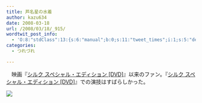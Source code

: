 ```yaml
---
title: 芦名星の水着
author: kazu634
date: 2008-03-18
url: /2008/03/18/_915/
wordtwit_post_info:
  - 'O:8:"stdClass":13:{s:6:"manual";b:0;s:11:"tweet_times";i:1;s:5:"delay";i:0;s:7:"enabled";i:1;s:10:"separation";s:2:"60";s:7:"version";s:3:"3.7";s:14:"tweet_template";b:0;s:6:"status";i:2;s:6:"result";a:0:{}s:13:"tweet_counter";i:2;s:13:"tweet_log_ids";a:1:{i:0;i:3849;}s:9:"hash_tags";a:0:{}s:8:"accounts";a:1:{i:0;s:7:"kazu634";}}'
categories:
  - つれづれ

---
```

<div class="section">
<p>
    　映画『<a href="http://d.hatena.ne.jp/asin/B0015HPZM0" onclick="__gaTracker('send', 'event', 'outbound-article', 'http://d.hatena.ne.jp/asin/B0015HPZM0', 'シルク スペシャル・エディション [DVD]');">シルク スペシャル・エディション [DVD]</a>』以来のファン。『<a href="http://d.hatena.ne.jp/asin/B0015HPZM0" onclick="__gaTracker('send', 'event', 'outbound-article', 'http://d.hatena.ne.jp/asin/B0015HPZM0', 'シルク スペシャル・エディション [DVD]');">シルク スペシャル・エディション [DVD]</a>』での演技はすばらしかった。
</p>
  
<p>
<center>
</center>
</p>
  
<p>
<a href="http://journal.mycom.co.jp/news/2008/03/17/041/images/001.jpg" onclick="__gaTracker('send', 'event', 'outbound-article', 'http://journal.mycom.co.jp/news/2008/03/17/041/images/001.jpg', '');" title="Ashina Sei"><img src="http://journal.mycom.co.jp/news/2008/03/17/041/images/001.jpg" /></a>
</p></p>
</div>